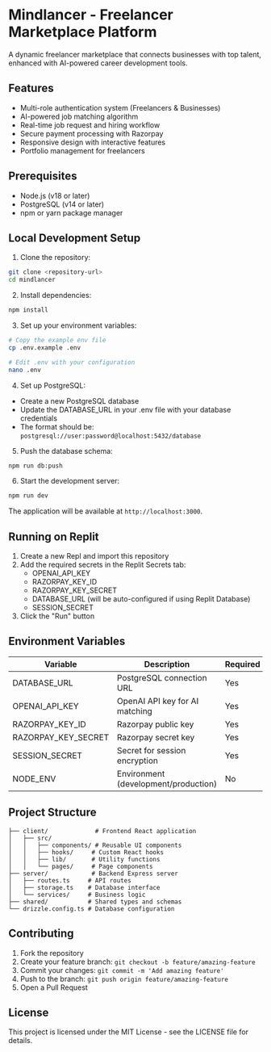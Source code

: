 # Mindlancer - Freelancer Marketplace Platform

A dynamic freelancer marketplace that connects businesses with top talent, enhanced with AI-powered career development tools.

## Features

- Multi-role authentication system (Freelancers & Businesses)
- AI-powered job matching algorithm
- Real-time job request and hiring workflow
- Secure payment processing with Razorpay
- Responsive design with interactive features
- Portfolio management for freelancers

## Prerequisites

- Node.js (v18 or later)
- PostgreSQL (v14 or later)
- npm or yarn package manager

## Local Development Setup

1. Clone the repository:
```bash
git clone <repository-url>
cd mindlancer
```

2. Install dependencies:
```bash
npm install
```

3. Set up your environment variables:
```bash
# Copy the example env file
cp .env.example .env

# Edit .env with your configuration
nano .env
```

4. Set up PostgreSQL:
- Create a new PostgreSQL database
- Update the DATABASE_URL in your .env file with your database credentials
- The format should be: `postgresql://user:password@localhost:5432/database`

5. Push the database schema:
```bash
npm run db:push
```

6. Start the development server:
```bash
npm run dev
```

The application will be available at `http://localhost:3000`.

## Running on Replit

1. Create a new Repl and import this repository
2. Add the required secrets in the Replit Secrets tab:
   - OPENAI_API_KEY
   - RAZORPAY_KEY_ID
   - RAZORPAY_KEY_SECRET
   - DATABASE_URL (will be auto-configured if using Replit Database)
   - SESSION_SECRET
3. Click the "Run" button

## Environment Variables

| Variable | Description | Required |
|----------|-------------|----------|
| DATABASE_URL | PostgreSQL connection URL | Yes |
| OPENAI_API_KEY | OpenAI API key for AI matching | Yes |
| RAZORPAY_KEY_ID | Razorpay public key | Yes |
| RAZORPAY_KEY_SECRET | Razorpay secret key | Yes |
| SESSION_SECRET | Secret for session encryption | Yes |
| NODE_ENV | Environment (development/production) | No |

## Project Structure

```
├── client/             # Frontend React application
│   ├── src/
│   │   ├── components/ # Reusable UI components
│   │   ├── hooks/     # Custom React hooks
│   │   ├── lib/       # Utility functions
│   │   └── pages/     # Page components
├── server/            # Backend Express server
│   ├── routes.ts     # API routes
│   ├── storage.ts    # Database interface
│   └── services/     # Business logic
├── shared/           # Shared types and schemas
└── drizzle.config.ts # Database configuration
```

## Contributing

1. Fork the repository
2. Create your feature branch: `git checkout -b feature/amazing-feature`
3. Commit your changes: `git commit -m 'Add amazing feature'`
4. Push to the branch: `git push origin feature/amazing-feature`
5. Open a Pull Request

## License

This project is licensed under the MIT License - see the LICENSE file for details.